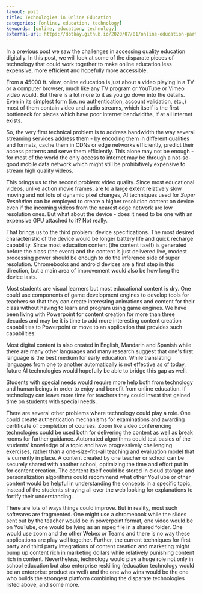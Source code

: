 ```yaml
---
layout: post
title: Technologies in Online Education
categories: [online, education, technology]
keywords: [online, education, technology]
external-url: https://dotkay.github.io/2020/07/01/online-education-part-2
---
```


In a [previous post](https://dotkay.github.io/2020/05/25/online-education-part-1) we saw the challenges in accessing quality education digitally. In this post, we will look at some of the disparate pieces of technology that could work together to make online education less expensive, more efficient and hopefully more accessible.

From a 45000 ft. view, online education is just about a video playing in a TV or a computer browser, much like any TV program or YouTube or Vimeo video would. But there is a lot more to it as you go down into the details. Even in its simplest form (i.e. no authentication, account validation, etc.,) most of them contain video and audio streams, which itself is the first bottleneck for places which have poor internet bandwidths, if at all internet exists. 

So, the very first technical problem is to address bandwidth the way several streaming services address them - by encoding them in different qualities and formats, cache them in CDNs or edge networks efficiently, predict their access patterns and serve them efficiently. This alone may not be enough - for most of the world the only access to internet may be through a not-so-good mobile data network which might still be prohibitively expensive to stream high quality videos. 

This brings us to the second problem: video quality. Since most educational videos, unlike action movie frames, are to a large extent relatively slow moving and not lots of dynamic pixel changes, AI techniques used for _Super Resolution_ can be employed to create a higher resolution content on device even if the incoming videos from the nearest edge network are low resolution ones. But what about the device - does it need to be one with an expensive GPU attached to it? Not really.

That brings us to the third problem: device specifications. The most desired characteristic of the device would be longer battery life and quick recharge capability. Since most education content (the content itself) is generated before the class (the event) and the content is just delivered live, modest processing power should be enough to do the inference side of super resolution. Chromebooks and android devices are a first step in this direction, but a main area of improvement would also be how long the device lasts.

Most students are visual learners but most educational content is dry. One could use components of game development engines to develop tools for teachers so that they can create interesting animations and content for their class without having to learn and program using game engines. We have been living with Powerpoint for content creation for more than three decades and may be it is time to add more interesting content creation capabilities to Powerpoint or move to an application that provides such capabilities.

Most digital content is also created in English, Mandarin and Spanish while there are many other languages and many research suggest that one's first language is the best medium for early education. While translating languages from one to another automatically is not effective as of today, future AI technologies would hopefully be able to bridge this gap as well.

Students with special needs would require more help both from technology and human beings in order to enjoy and benefit from online education. If technology can leave more time for teachers they could invest that gained time on students with special needs.

There are several other problems where technology could play a role. One could create authentication mechanisms for examinations and awarding certificate of completion of courses. Zoom like video conferencing technologies could be used both for delivering the content as well as break rooms for further guidance. Automated algorithms could test basics of the students' knowledge of a topic and have progressively challenging exercises, rather than a one-size-fits-all teaching and evaluation model that is currently in place. A content created by one teacher or school can be securely shared with another school, optimizing the time and effort put in for content creation. The content itself could be stored in cloud storage and personalization algorithms could recommend what other YouTube or other content would be helpful in understanding the concepts in a specific topic, instead of the students straying all over the web looking for explanations to fortify their understanding.

There are lots of ways things could improve. But in reality, most such softwares are fragmented. One might use a chromebook while the slides sent out by the teacher would be in powerpoint format, one video would be on YouTube, one would be lying as an mpeg file in a shared folder. One would use zoom and the other Webex or Teams and there is no way these applications are play well together. Further, the current techniques for first party and third party integrations of content creation and marketing might bump up content rich in marketing dollars while relatively punishing content rich in content. Nevertheless, technology would play a huge role not only in school education but also enterprise reskilling (education technology would be an enterprise product as well) and the one who wins would be the one who builds the strongest platform combining the disparate technologies listed above, and some more.